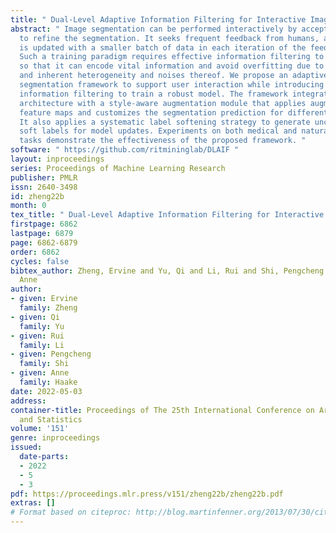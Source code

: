 ```yaml
---
title: " Dual-Level Adaptive Information Filtering for Interactive Image Segmentation "
abstract: " Image segmentation can be performed interactively by accepting user annotations
  to refine the segmentation. It seeks frequent feedback from humans, and the model
  is updated with a smaller batch of data in each iteration of the feedback loop.
  Such a training paradigm requires effective information filtering to guide the model
  so that it can encode vital information and avoid overfitting due to limited data
  and inherent heterogeneity and noises thereof. We propose an adaptive interactive
  segmentation framework to support user interaction while introducing dual-level
  information filtering to train a robust model. The framework integrates an encoder-decoder
  architecture with a style-aware augmentation module that applies augmentation to
  feature maps and customizes the segmentation prediction for different latent styles.
  It also applies a systematic label softening strategy to generate uncertainty-aware
  soft labels for model updates. Experiments on both medical and natural image segmentation
  tasks demonstrate the effectiveness of the proposed framework. "
software: " https://github.com/ritmininglab/DLAIF "
layout: inproceedings
series: Proceedings of Machine Learning Research
publisher: PMLR
issn: 2640-3498
id: zheng22b
month: 0
tex_title: " Dual-Level Adaptive Information Filtering for Interactive Image Segmentation "
firstpage: 6862
lastpage: 6879
page: 6862-6879
order: 6862
cycles: false
bibtex_author: Zheng, Ervine and Yu, Qi and Li, Rui and Shi, Pengcheng and Haake,
  Anne
author:
- given: Ervine
  family: Zheng
- given: Qi
  family: Yu
- given: Rui
  family: Li
- given: Pengcheng
  family: Shi
- given: Anne
  family: Haake
date: 2022-05-03
address:
container-title: Proceedings of The 25th International Conference on Artificial Intelligence
  and Statistics
volume: '151'
genre: inproceedings
issued:
  date-parts:
  - 2022
  - 5
  - 3
pdf: https://proceedings.mlr.press/v151/zheng22b/zheng22b.pdf
extras: []
# Format based on citeproc: http://blog.martinfenner.org/2013/07/30/citeproc-yaml-for-bibliographies/
---
```

